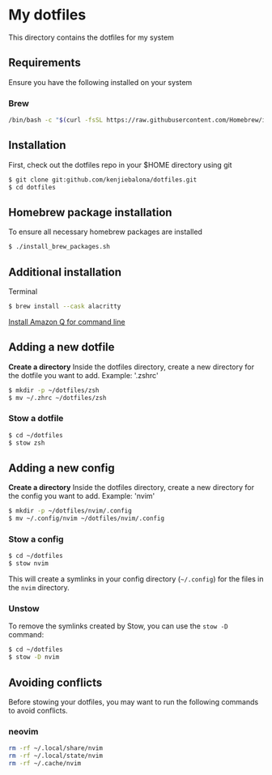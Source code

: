 # My dotfiles

This directory contains the dotfiles for my system

## Requirements

Ensure you have the following installed on your system

### Brew

```bash
/bin/bash -c "$(curl -fsSL https://raw.githubusercontent.com/Homebrew/install/HEAD/install.sh)"
```

## Installation

First, check out the dotfiles repo in your $HOME directory using git

```bash
$ git clone git:github.com/kenjiebalona/dotfiles.git
$ cd dotfiles
```

## Homebrew package installation

To ensure all necessary homebrew packages are installed

```bash
$ ./install_brew_packages.sh
```

## Additional installation

Terminal

```bash
$ brew install --cask alacritty
```

[Install Amazon Q for command line](https://docs.aws.amazon.com/amazonq/latest/qdeveloper-ug/command-line-getting-started-installing.html)

## Adding a new dotfile

**Create a directory** Inside the dotfiles directory, create a new directory for the dotfile you want to add. Example: '.zshrc'

```bash
$ mkdir -p ~/dotfiles/zsh
$ mv ~/.zhrc ~/dotfiles/zsh
```

### Stow a dotfile

```bash
$ cd ~/dotfiles
$ stow zsh
```

## Adding a new config

**Create a directory** Inside the dotfiles directory, create a new directory for the config you want to add. Example: 'nvim'

```bash
$ mkdir -p ~/dotfiles/nvim/.config
$ mv ~/.config/nvim ~/dotfiles/nvim/.config
```

### Stow a config

```bash
$ cd ~/dotfiles
$ stow nvim
```

This will create a symlinks in your config directory (`~/.config`) for the files in the `nvim` directory.

### Unstow

To remove the symlinks created by Stow, you can use the `stow -D` command:

```bash
$ cd ~/dotfiles
$ stow -D nvim
```

## Avoiding conflicts

Before stowing your dotfiles, you may want to run the following commands to avoid conflicts.

### neovim

```bash
rm -rf ~/.local/share/nvim
rm -rf ~/.local/state/nvim
rm -rf ~/.cache/nvim
```
